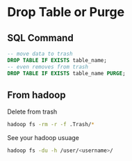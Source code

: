 # Drop Table or Purge 


## SQL Command 

```sql
-- move data to trash 
DROP TABLE IF EXISTS table_name; 
-- even removes from trash 
DROP TABLE IF EXISTS table_name PURGE; 
```


## From hadoop 

Delete from trash 

```sh 
hadoop fs -rm -r -f .Trash/*
```

See your hadoop usuage 

```sh
hadoop fs -du -h /user/<username>/
```

